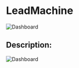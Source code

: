# LeadMachine

![Dashboard](https://i.ibb.co/qN6WbRv/Git-Hub-Lead-Machine-Free-Give-Away-image-dashboard.png)

## Description:

![Dashboard](https://i.ibb.co/n60rVX0/Git-Hub-Lead-Machine-Free-Give-Away-image.png)
